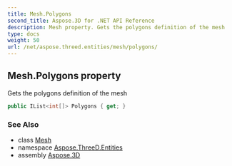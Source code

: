 ```yaml
---
title: Mesh.Polygons
second_title: Aspose.3D for .NET API Reference
description: Mesh property. Gets the polygons definition of the mesh
type: docs
weight: 50
url: /net/aspose.threed.entities/mesh/polygons/
---
```

## Mesh.Polygons property

Gets the polygons definition of the mesh

```csharp
public IList<int[]> Polygons { get; }
```

### See Also

* class [Mesh](../)
* namespace [Aspose.ThreeD.Entities](../../mesh/)
* assembly [Aspose.3D](../../../)


